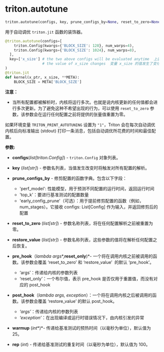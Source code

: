 # triton.autotune

```python
triton.autotune(configs, key, prune_configs_by=None, reset_to_zero=None, restore_value=None, pre_hook=None, post_hook=None, warmup=25, rep=100, use_cuda_graph=False)
```


用于自动调优 `triton.jit` 函数的装饰器。


```python
@triton.autotune(configs=[
    triton.Config(kwargs={'BLOCK_SIZE': 128}, num_warps=4),
    triton.Config(kwargs={'BLOCK_SIZE': 1024}, num_warps=8),
  ],
  key=['x_size'] # the two above configs will be evaluated anytime  上面两个配置会随时解析
                 # the value of x_size changes  变量 x_size 的值发生了变化
)
@triton.jit
def kernel(x_ptr, x_size, **META):
    BLOCK_SIZE = META['BLOCK_SIZE']
```


**注意：**


* 当所有配置都被解析时，内核将运行多次。也就是说内核更新的任何值都会进行多次更新。为了避免这种不希望出现的行为，可以使用 `reset_to_zero` 参数，该参数会在运行任何配置之前将提供的张量值重置为零。

如果环境变量 `TRITON_PRINT_AUTOTUNING` 设置为 `"1"`，Triton 会在每次自动调优内核后向标准输出 (stdout) 打印一条消息，包括自动调优所花费的时间和最佳配置。


**参数:**


* **configs**(*list[triton.Config]*) - `triton.Config` 对象列表。

* **key** (*list[str]*) - 参数名列表，当值发生改变时将触发对所有配置的解析。

* **prune_configs_by** - 修剪配置的函数字典。包含以下字段：
   * 'perf_model': 性能模型，用于预测不同配置的运行时间，返回运行时间
   * 'top_k'：要进行基准测试的配置数量
   * 'early_config_prune'（可选）：用于提前修剪配置的函数（例如，num_stages）。它接收 configs: List[Config] 作为输入，并返回修剪后的配置

* **reset_to_zero** (*list[str]*) - 参数名称列表，将在任何配置解析之前被重置为零。

* **restore_value** (*list[str]*) - 参数名称列表，这些参数的值将在解析任何配置之后恢复。

* **pre_hook**（*lambda args**,**reset_only**)*- 一个将在调用内核之前被调用的函数。该参数会覆盖 ‘reset_to_zero’ 和 ‘restore_value’  的默认 ‘pre_hook’。
   * ‘args’：传递给内核的参数列表
   * ‘reset_only’：一个布尔值，表示 pre_hook 是否仅用于重置值，而没有对应的 post_hook

* **post_hook**（*lambda args, exception*）：一个将在调用内核之后被调用的函数。该参数会覆盖 ‘restore_value’ 的默认 post_hook。
   * *‘args’*：传递给内核的参数列表
   * *‘exception’*：在出现编译或运行时错误情况下，由内核引发的异常

* **warmup** (*int**)*- 传递给基准测试的预热时间（以毫秒为单位），默认值为 25。

* **rep** (*int*) - 传递给基准测试的重复时间（以毫秒为单位），默认值为 100。

